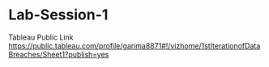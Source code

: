 # Lab-Session-1

Tableau Public Link
https://public.tableau.com/profile/garima8871#!/vizhome/1stIterationofDataBreaches/Sheet1?publish=yes




